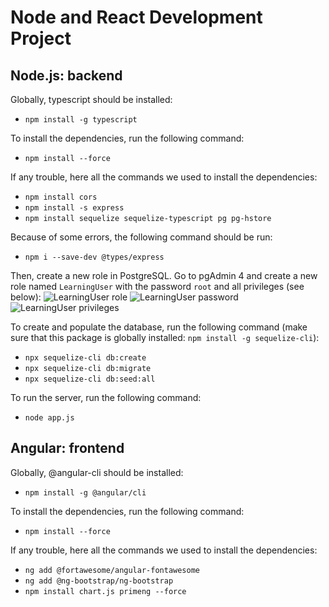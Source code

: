 # Node and React Development Project

## Node.js: backend

Globally, typescript should be installed:
- `npm install -g typescript`

To install the dependencies, run the following command:
- `npm install --force`

If any trouble, here all the commands we used to install the dependencies:
- `npm install cors`
- `npm install -s express`
- `npm install sequelize sequelize-typescript pg pg-hstore`

Because of some errors, the following command should be run:
- `npm i --save-dev @types/express`

Then, create a new role in PostgreSQL. Go to pgAdmin 4 and create a new role named `LearningUser` with the password `root` and all privileges (see below):
![LearningUser role]('captures/role.png')
![LearningUser password]('captures/password.png')
![LearningUser privileges]('captures/privileges.png')

To create and populate the database, run the following command (make sure that this package is globally installed: `npm install -g sequelize-cli`):
- `npx sequelize-cli db:create`
- `npx sequelize-cli db:migrate`
- `npx sequelize-cli db:seed:all`

To run the server, run the following command:
- `node app.js`


## Angular: frontend

Globally, @angular-cli should be installed:
- `npm install -g @angular/cli`

To install the dependencies, run the following command:
- `npm install --force`

If any trouble, here all the commands we used to install the dependencies:
- `ng add @fortawesome/angular-fontawesome`
- `ng add @ng-bootstrap/ng-bootstrap`
- `npm install chart.js primeng --force`